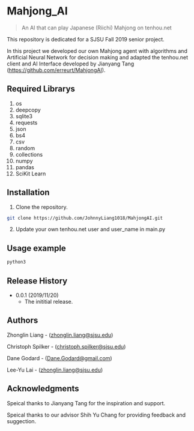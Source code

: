 # Mahjong_AI
> An AI that can play Japanese (Riichi) Mahjong on tenhou.net

This repository is dedicated for a SJSU Fall 2019 senior project.

In this project we developed our own Mahjong agent with algorithms and Artificial Neural Network for decision making and adapted the tenhou.net client and AI Interface developed by Jianyang Tang (https://github.com/erreurt/MahjongAI). 

## Required Librarys 
1. os
2. deepcopy
3. sqlite3
4. requests
5. json
6. bs4
7. csv
8. random
9. collections
10. numpy
11. pandas
12. SciKit Learn

## Installation
1. Clone the repository.
```sh
git clone https://github.com/JohnnyLiang1018/MahjongAI.git
```
2. Update your own tenhou.net user and user_name in main.py 

## Usage example

```sh
python3
```

## Release History

* 0.0.1 (2019/11/20)
    * The inititial release.

## Authors

Zhonglin Liang - (zhonglin.liang@sjsu.edu)

Christoph Spilker - (christoph.spilker@sjsu.edu)

Dane Godard - (Dane.Godard@gmail.com)

Lee-Yu Lai - (zhonglin.liang@sjsu.edu)

## Acknowledgments

Speical thanks to Jianyang Tang for the inspiration and support.

Speical thanks to our advisor Shih Yu Chang for providing feedback and suggection.

